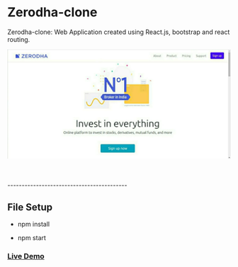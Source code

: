 # Zerodha-clone

Zerodha-clone: Web Application created using React.js, bootstrap and react routing.

![Home Page](./img/Zerodha.jpeg  "Zerodha Home Page")

<br>
<br>
------------------------------------------

## File Setup

+ npm install

+ npm start

###  [Live Demo](https://zerodha.netlify.app/)

